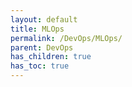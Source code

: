```yaml
---
layout: default
title: MLOps
permalink: /DevOps/MLOps/
parent: DevOps
has_children: true
has_toc: true
---
```

